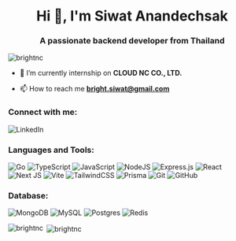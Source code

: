 <h1 align="center">Hi 👋, I'm Siwat Anandechsak</h1>
<h3 align="center">A passionate backend developer from Thailand</h3>

<p align="left"> <img src="https://komarev.com/ghpvc/?username=brightnc&label=Profile%20views&color=0e75b6&style=flat" alt="brightnc" /> </p>

- 🔭 I’m currently internship on **CLOUD NC CO., LTD.**

- 📫 How to reach me **bright.siwat@gmail.com**

<h3 align="left">Connect with me:</h3>
<p align="left">
<!-- <a href="https://linkedin.com/in/brightsiwat" target="blank"><img align="center" src="https://raw.githubusercontent.com/rahuldkjain/github-profile-readme-generator/master/src/images/icons/Social/linked-in-alt.svg" alt="brightsiwat" height="30" width="40" /></a> -->
  
  ![LinkedIn](https://img.shields.io/badge/linkedin-%230077B5.svg?style=for-the-badge&logo=linkedin&logoColor=white)
</p>

<h3 align="left">Languages and Tools:</h3>

![Go](https://img.shields.io/badge/go-%2300ADD8.svg?style=for-the-badge&logo=go&logoColor=white)
![TypeScript](https://img.shields.io/badge/typescript-%23007ACC.svg?style=for-the-badge&logo=typescript&logoColor=white)
![JavaScript](https://img.shields.io/badge/javascript-%23323330.svg?style=for-the-badge&logo=javascript&logoColor=%23F7DF1E)
![NodeJS](https://img.shields.io/badge/node.js-6DA55F?style=for-the-badge&logo=node.js&logoColor=white)
![Express.js](https://img.shields.io/badge/express.js-%23404d59.svg?style=for-the-badge&logo=express&logoColor=%2361DAFB)
![React](https://img.shields.io/badge/react-%2320232a.svg?style=for-the-badge&logo=react&logoColor=%2361DAFB)
![Next JS](https://img.shields.io/badge/Next-black?style=for-the-badge&logo=next.js&logoColor=white)
![Vite](https://img.shields.io/badge/vite-%23646CFF.svg?style=for-the-badge&logo=vite&logoColor=white)
![TailwindCSS](https://img.shields.io/badge/tailwindcss-%2338B2AC.svg?style=for-the-badge&logo=tailwind-css&logoColor=white)
![Prisma](https://img.shields.io/badge/Prisma-3982CE?style=for-the-badge&logo=Prisma&logoColor=white)
![Git](https://img.shields.io/badge/git-%23F05033.svg?style=for-the-badge&logo=git&logoColor=white)
![GitHub](https://img.shields.io/badge/github-%23121011.svg?style=for-the-badge&logo=github&logoColor=white)

<h3 align="left">Database:</h3>

![MongoDB](https://img.shields.io/badge/MongoDB-%234ea94b.svg?style=for-the-badge&logo=mongodb&logoColor=white)
![MySQL](https://img.shields.io/badge/mysql-%2300f.svg?style=for-the-badge&logo=mysql&logoColor=white)
![Postgres](https://img.shields.io/badge/postgres-%23316192.svg?style=for-the-badge&logo=postgresql&logoColor=white)
![Redis](https://img.shields.io/badge/redis-%23DD0031.svg?style=for-the-badge&logo=redis&logoColor=white)


<p><img align="left" src="https://github-readme-stats.vercel.app/api/top-langs?username=brightnc&show_icons=true&locale=en&layout=compact" alt="brightnc" /></p>

<p>&nbsp;<img align="center" src="https://github-readme-stats.vercel.app/api?username=brightnc&show_icons=true&locale=en" alt="brightnc" /></p>
